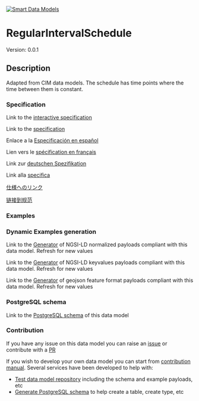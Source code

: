 [![Smart Data Models](https://smartdatamodels.org/wp-content/uploads/2022/01/SmartDataModels_logo.png "Logo")](https://smartdatamodels.org)
# RegularIntervalSchedule
Version: 0.0.1

## Description 

Adapted from CIM data models. The schedule has time points where the time between them is constant.
### Specification

Link to the [interactive specification](https://swagger.lab.fiware.org/?url=https://smart-data-models.github.io/dataModel.EnergyCIM/RegularIntervalSchedule/swagger.yaml)

Link to the [specification](https://github.com/smart-data-models/dataModel.EnergyCIM/blob/master/RegularIntervalSchedule/doc/spec.md)

Enlace a la [Especificación en español](https://github.com/smart-data-models/dataModel.EnergyCIM/blob/master/RegularIntervalSchedule/doc/spec_ES.md)

Lien vers le [spécification en français](https://github.com/smart-data-models/dataModel.EnergyCIM/blob/master/RegularIntervalSchedule/doc/spec_FR.md)

Link zur [deutschen Spezifikation](https://github.com/smart-data-models/dataModel.EnergyCIM/blob/master/RegularIntervalSchedule/doc/spec_DE.md)

Link alla [specifica](https://github.com/smart-data-models/dataModel.EnergyCIM/blob/master/RegularIntervalSchedule/doc/spec_IT.md)

[仕様へのリンク](https://github.com/smart-data-models/dataModel.EnergyCIM/blob/master/RegularIntervalSchedule/doc/spec_JA.md)

[链接到规范](https://github.com/smart-data-models/dataModel.EnergyCIM/blob/master/RegularIntervalSchedule/doc/spec_ZH.md)
### Examples
### Dynamic Examples generation

Link to the [Generator](https://smartdatamodels.org/extra/ngsi-ld_generator.php?schemaUrl=https://raw.githubusercontent.com/smart-data-models/dataModel.EnergyCIM/master/RegularIntervalSchedule/schema.json&email=info@smartdatamodels.org) of NGSI-LD normalized payloads compliant with this data model. Refresh for new values

Link to the [Generator](https://smartdatamodels.org/extra/ngsi-ld_generator_keyvalues.php?schemaUrl=https://raw.githubusercontent.com/smart-data-models/dataModel.EnergyCIM/master/RegularIntervalSchedule/schema.json&email=info@smartdatamodels.org) of NGSI-LD keyvalues payloads compliant with this data model. Refresh for new values

Link to the [Generator](https://smartdatamodels.org/extra/geojson_features_generator.php?schemaUrl=https://raw.githubusercontent.com/smart-data-models/dataModel.EnergyCIM/master/RegularIntervalSchedule/schema.json&email=info@smartdatamodels.org) of geojson feature format payloads compliant with this data model. Refresh for new values
### PostgreSQL schema

Link to the [PostgreSQL schema](https://smart-data-models.github.io/dataModel.EnergyCIM/RegularIntervalSchedule/schema.sql) of this data model
### Contribution

 If you have any issue on this data model you can raise an [issue](https://github.com/smart-data-models/dataModel.EnergyCIM/issues)  or contribute with a [PR](https://github.com/smart-data-models/dataModel.EnergyCIM/pulls)

 If you wish to develop your own data model you can start from [contribution manual](https://bit.ly/contribution_manual). Several services have been developed to help with: 
 - [Test data model repository](https://smartdatamodels.org/index.php/data-models-contribution-api/) including the schema and example payloads, etc
 - [Generate PostgreSQL schema](https://smartdatamodels.org/index.php/sql-service/) to help create a table, create type, etc